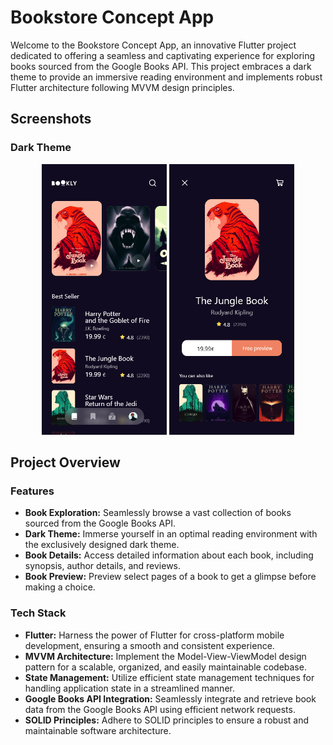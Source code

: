 # Bookstore Concept App

Welcome to the Bookstore Concept App, an innovative Flutter project dedicated to offering a seamless and captivating experience for exploring books sourced from the Google Books API. This project embraces a dark theme to provide an immersive reading environment and implements robust Flutter architecture following MVVM design principles.

## Screenshots

### Dark Theme

<div align="center">
   <img src="assets/images/booklist.png" alt="Book List" width="200"/>  
  <img src="assets/images/Deatails.png" alt="Deatails" width="200"/>

 </div>

## Project Overview

### Features

- **Book Exploration:** Seamlessly browse a vast collection of books sourced from the Google Books API.
- **Dark Theme:** Immerse yourself in an optimal reading environment with the exclusively designed dark theme.
- **Book Details:** Access detailed information about each book, including synopsis, author details, and reviews.
- **Book Preview:** Preview select pages of a book to get a glimpse before making a choice.

### Tech Stack

- **Flutter:** Harness the power of Flutter for cross-platform mobile development, ensuring a smooth and consistent experience.
- **MVVM Architecture:** Implement the Model-View-ViewModel design pattern for a scalable, organized, and easily maintainable codebase.
- **State Management:** Utilize efficient state management techniques for handling application state in a streamlined manner.
- **Google Books API Integration:** Seamlessly integrate and retrieve book data from the Google Books API using efficient network requests.
- **SOLID Principles:** Adhere to SOLID principles to ensure a robust and maintainable software architecture.
